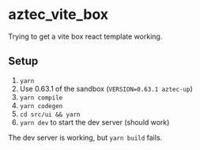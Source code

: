 # aztec_vite_box

Trying to get a vite box react template working.

## Setup

1. `yarn`
2. Use 0.63.1 of the sandbox (`VERSION=0.63.1 aztec-up`)
3. `yarn compile`
4. `yarn codegen`
5. `cd src/ui && yarn`
6. `yarn dev` to start the dev server (should work)

The dev server is working, but `yarn build` fails.
